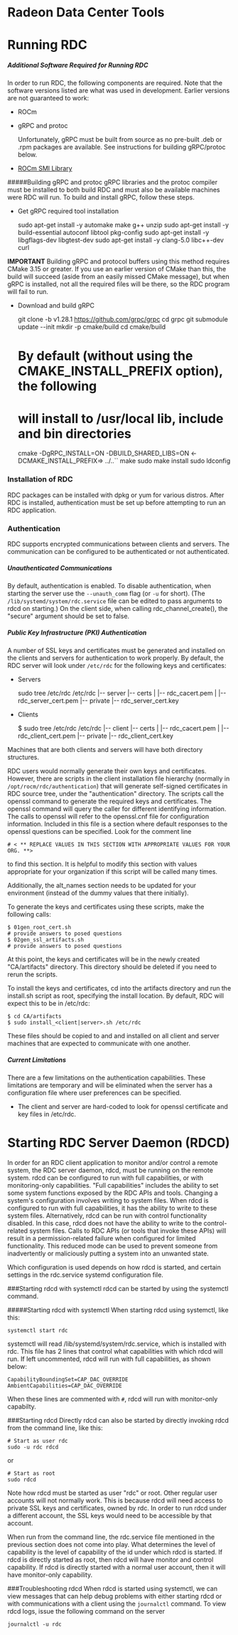 
# Radeon Data Center Tools



# Running RDC

##### Additional Software Required for Running RDC
In order to run RDC, the following components are required.
Note that the software versions listed are what was used in development.
Earlier versions are not guaranteed to work:

* ROCm
* gRPC and protoc

  Unfortunately, gRPC must be built from source as no pre-built .deb or .rpm
  packages are available.
  See instructions for building gRPC/protoc below.
* [ROCm SMI Library](https://github.com/RadeonOpenCompute/rocm_smi_lib)

#####Building gRPC and protoc
gRPC libraries and the protoc compiler must be installed to both build RDC and
must also be available machines were RDC will run. To build and install gRPC,
follow these steps.
- Get gRPC required tool installation

    sudo apt-get install -y automake make g++ unzip
    sudo apt-get install -y build-essential autoconf libtool pkg-config
    sudo apt-get install -y libgflags-dev libgtest-dev
    sudo apt-get install -y clang-5.0 libc++-dev curl

**IMPORTANT** Building gRPC and protocol buffers using this method requires
CMake 3.15 or greater. If you use an earlier version of CMake than this, the
build will succeed (aside from an easily missed CMake message), but when gRPC
is installed, not all the required files will be there, so the RDC program
will fail to run.
- Download and build gRPC

    git clone -b v1.28.1 https://github.com/grpc/grpc
    cd grpc
    git submodule update --init
    mkdir -p cmake/build
    cd cmake/build
    # By default (without using the CMAKE_INSTALL_PREFIX option), the following
    # will install to /usr/local lib, include and bin directories
    cmake -DgRPC_INSTALL=ON -DBUILD_SHARED_LIBS=ON <-DCMAKE_INSTALL_PREFIX=<install dir>> ../..``
    make
    sudo make install
    sudo ldconfig

### Installation of RDC
RDC packages can be installed with dpkg or yum for various distros. After RDC
is installed, authentication must be set up before attempting to run an RDC
application.


### Authentication
RDC supports encrypted communications between clients and servers. The
communication can be configured to be authenticated or not authenticated.

##### Unauthenticated Communications
By default, authentication is enabled. To disable authentication, when starting
the server use the ``--unauth_comm`` flag (or ``-u`` for short). (The
``/lib/systemd/system/rdc.service`` file can be edited to pass arguments
to rdcd on starting.) On the client side,
when calling rdc_channel_create(), the "secure" argument should be set to false.

##### Public Key Infrastructure (PKI) Authentication
 A number of SSL keys and certificates must be generated and installed on the
 clients and servers for authentication to work properly. By default, the RDC
 server will look under ``/etc/rdc`` for the following keys and certificates:

- Servers

    sudo tree /etc/rdc
    /etc/rdc
    |-- server
        |-- certs
        |   |-- rdc_cacert.pem
        |   |-- rdc_server_cert.pem
        |-- private
            |-- rdc_server_cert.key


- Clients

    $ sudo tree /etc/rdc
    /etc/rdc
    |-- client
        |-- certs
        |   |-- rdc_cacert.pem
        |   |-- rdc_client_cert.pem
        |-- private
            |-- rdc_client_cert.key


Machines that are both clients and servers will have both directory
structures.

RDC users would normally generate their own keys and certificates. However,
there are scripts in the client installation file hierarchy (normally in
``/opt/rocm/rdc/authentication``) that will generate self-signed
certificates in RDC source tree, under the "authentication" directory.
The scripts call the openssl command to generate the required keys and
certificates. The openssl command will query the caller for different
identifying information. The calls to openssl will refer to the
openssl.cnf file for configuration information. Included in this file is
a section where default responses to the openssl questions can  be
specified. Look for the comment line

    # < ** REPLACE VALUES IN THIS SECTION WITH APPROPRIATE VALUES FOR YOUR ORG. **>

to find this section. It is helpful to modify this section with values
appropriate for your organization if this script will be called many times.

Additionally, the alt_names section needs to be updated for your environment
(instead of the dummy values that there initially).

To generate the keys and certificates using these scripts, make the following
calls:


    $ 01gen_root_cert.sh
    # provide answers to posed questions
    $ 02gen_ssl_artifacts.sh
    # provide answers to posed questions

At this point, the keys and certificates will be in the newly created
"CA/artifacts" directory. This directory should be deleted if you need to
rerun the scripts.

To install the keys and certificates, cd into the artifacts directory and run
the install.sh script as root, specifying the install location. By default,
RDC will expect this to be in /etc/rdc:


    $ cd CA/artifacts
    $ sudo install_<client|server>.sh /etc/rdc

These files should be copied to and and installed on all client and server
machines that are expected to communicate with one another.

##### Current Limitations
There are a few limitations on the authentication capabilities. These
limitations are temporary and will be eliminated when the server has a
configuration file where user preferences can be specified.
* The client and server are hard-coded to look for openssl certificate and key
files in /etc/rdc.

# Starting RDC Server Daemon (RDCD)
In order for an RDC client application to monitor and/or control a remote
system, the RDC server daemon, rdcd, must be running on the remote system.
rdcd can be configured to run with full capabilities, or with monitoring-only
capabilities. "Full capabilities" includes the ability to set some system
functions exposed by the RDC APIs and tools. Changing a system's configuration
involves writing to system files. When rdcd is configured to run with full
capabilities, it has the ability to write to these system files. Alternatively,
rdcd can be run with control functionality disabled. In this case, rdcd does
not have the ability to write to the control-related system files. Calls to RDC
APIs (or tools that invoke these APIs) will result in a permission-related
failure when configured for limited functionality. This reduced mode can be
used to prevent someone from inadvertently or maliciously putting a system
into an unwanted state.

Which configuration is used depends on how rdcd is started, and certain
settings in the rdc.service systemd configuration file.

###Starting rdcd with systemctl
rdcd can be started by using the systemctl command.

#####Starting rdcd with systemctl
When starting rdcd using systemctl, like this:


    systemctl start rdc

systemctl will read /lib/systemd/system/rdc.service, which is installed with
rdc. This file has 2 lines that control what capabilities with which rdcd
will run. If left uncommented, rdcd will run with full capabilities, as
shown below:

    CapabilityBoundingSet=CAP_DAC_OVERRIDE
    AmbientCapabilities=CAP_DAC_OVERRIDE


When these lines are commented with ``#``, rdcd will run with monitor-only
capabilty.


###Starting rdcd Directly
rdcd can also be started by directly invoking rdcd from the command line,
like this:

    # Start as user rdc
    sudo -u rdc rdcd

or

    # Start as root
    sudo rdcd


Note how rdcd must be started as user "rdc" or root. Other regular user
accounts will not normally work. This is because rdcd will need access to
private SSL keys and certificates, owned by rdc. In order to run rdcd
under a different account, the SSL keys would need to be accessible by
that account.

When run from the command line, the rdc.service file mentioned in the previous
section does not come into play. What determines the level of capability is
the level of capability of the id under which rdcd is started. If rdcd is
directly started as root, then rdcd will have monitor and control capability.
If rdcd is directly started with a normal user account, then it will have
monitor-only capability.

###Troubleshooting rdcd
When rdcd is started using systemctl, we can view messages that can help debug
problems with either starting rdcd or with communications with a client using
the ``journalctl`` command. To view rdcd logs, issue the following command on
the server

    journalctl -u rdc
